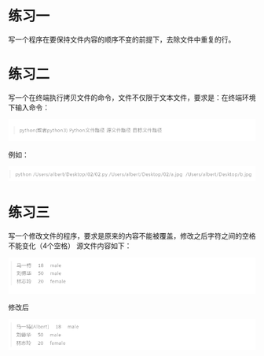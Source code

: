 # 练习一
写一个程序在要保持文件内容的顺序不变的前提下，去除文件中重复的行。

# 练习二
写一个在终端执行拷贝文件的命令，文件不仅限于文本文件，要求是：在终端环境下输入命令：

![pic](./pic/ch5_1.png)

例如：

![pic](./pic/ch5_2-1.png)

# 练习三

写一个修改文件的程序，要求是原来的内容不能被覆盖，修改之后字符之间的空格不能变化（4个空格）
源文件内容如下：

![pic](./pic/ch5_2.png)

修改后

![pic](./pic/ch5_3.png)